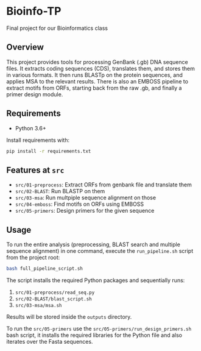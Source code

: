 # Bioinfo-TP

Final project for our Bioinformatics class

## Overview
This project provides tools for processing GenBank (.gb) DNA sequence files. It extracts coding sequences (CDS), translates them, and stores them in various formats. It then runs BLASTp on the protein sequences, and applies MSA to the relevant results. There is also an EMBOSS pipeline to extract motifs from ORFs, starting back from the raw .gb, and finally a primer design module.

## Requirements
- Python 3.6+

Install requirements with:
```bash
pip install -r requirements.txt
```

## Features at `src`
- `src/01-preprocess`: Extract ORFs from genbank file and translate them
- `src/02-BLAST`: Run BLASTP on them
- `src/03-msa`: Run multpiple sequence alignment on those
- `src/04-emboss`: Find motifs on ORFs using EMBOSS
- `src/05-primers`: Design primers for the given sequence

## Usage
To run the entire analysis (preprocessing, BLAST search and multiple sequence
alignment) in one command, execute the `run_pipeline.sh` script from the project
root:

```bash
bash full_pipeline_script.sh
```

The script installs the required Python packages and sequentially runs:

1. `src/01-preprocess/read_seq.py`
2. `src/02-BLAST/blast_script.sh`
3. `src/03-msa/msa.sh`

Results will be stored inside the `outputs` directory.

To run the `src/05-primers` use the `src/05-primers/run_design_primers.sh` bash script, 
it installs the required libraries for the Python file and also iterates over the Fasta sequences.
